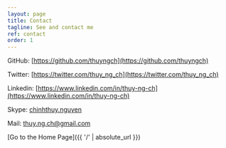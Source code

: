 ```yaml
---
layout: page
title: Contact
tagline: See and contact me
ref: contact
order: 1
---
```


[1]: http://i.imgur.com/9I6NRUm.png
[2]: http://i.imgur.com/wWzX9uB.png


<!-- [![alt text][1]]() GitHub: [https://github.com/thuyngch](https://github.com/thuyngch) -->
GitHub: [https://github.com/thuyngch](https://github.com/thuyngch)

Twitter: [https://twitter.com/thuy_ng_ch](https://twitter.com/thuy_ng_ch)

Linkedin: [https://www.linkedin.com/in/thuy-ng-ch](https://www.linkedin.com/in/thuy-ng-ch)

Skype: [chinhthuy.nguyen]()

Mail: [thuy.ng.ch@gmail.com]()

[Go to the Home Page]({{ '/' | absolute_url }})
